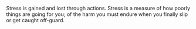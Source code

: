 Stress is gained and lost through actions.
Stress is a measure of how poorly things are going for you; of the harm you must endure when you finally slip or get caught off-guard.
